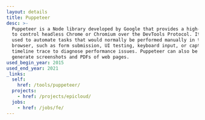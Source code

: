 ```yaml
---
layout: details
title: Puppeteer
desc: >-
  Puppeteer is a Node library developed by Google that provides a high-level API
  to control headless Chrome or Chromium over the DevTools Protocol. It can be
  used to automate tasks that would normally be performed manually in the
  browser, such as form submission, UI testing, keyboard input, or capturing a
  timeline trace to diagnose performance issues. Puppeteer can also be used to
  generate screenshots and PDFs of web pages.
used_begin_year: 2015
used_end_year: 2021
_links:
  self:
    href: /tools/puppeteer/
  projects:
    - href: /projects/epicloud/
  jobs:
    - href: /jobs/fe/
---
```

